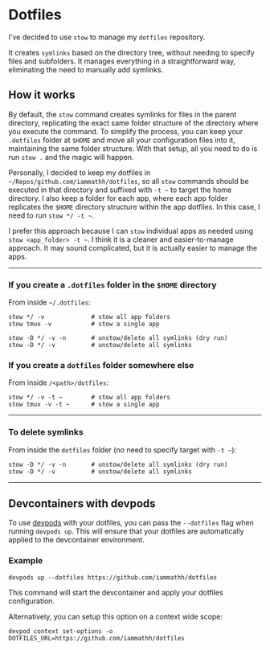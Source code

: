 # Dotfiles

I've decided to use `stow` to manage my `dotfiles` repository.

It creates `symlinks` based on the directory tree, without needing to specify files and subfolders. It manages everything in a straightforward way, eliminating the need to manually add symlinks.

## How it works
By default, the `stow` command creates symlinks for files in the parent directory, replicating the exact same folder structure of the directory where you execute the command. To simplify the process, you can keep your `.dotfiles` folder at `$HOME` and move all your configuration files into it, maintaining the same folder structure. With that setup, all you need to do is run `stow .` and the magic will happen.

Personally, I decided to keep my dotfiles in `~/Repos/github.com/iammathh/dotfiles`, so all `stow` commands should be executed in that directory and suffixed with `-t ~` to target the home directory. I also keep a folder for each app, where each app folder replicates the `$HOME` directory structure within the app dotfiles. In this case, I need to run `stow */ -t ~`.

I prefer this approach because I can `stow` individual apps as needed using `stow <app_folder> -t ~`. I think it is a cleaner and easier-to-manage approach. It may sound complicated, but it is actually easier to manage the apps.


---

### If you create a `.dotfiles` folder in the `$HOME` directory

From inside `~/.dotfiles`:
```shell
stow */ -v             # stow all app folders 
stow tmux -v           # stow a single app 

stow -D */ -v -n       # unstow/delete all symlinks (dry run)
stow -D */ -v          # unstow/delete all symlinks
```

### If you create a `dotfiles` folder somewhere else

From inside `/<path>/dotfiles`:
```shell
stow */ -v -t ~        # stow all app folders 
stow tmux -v -t ~      # stow a single app 
```

---

### To delete symlinks

From inside the `dotfiles` folder (no need to specify target with `-t ~`):
```shell
stow -D */ -v -n       # unstow/delete all symlinks (dry run)
stow -D */ -v          # unstow/delete all symlinks 
```


---

## Devcontainers with devpods

To use [devpods](https://devpod.sh/) with your dotfiles, you can pass the `--dotfiles` flag when running `devpods up`. This will ensure that your dotfiles are automatically applied to the devcontainer environment.

### Example

```shell
devpods up --dotfiles https://github.com/iammathh/dotfiles
```

This command will start the devcontainer and apply your dotfiles configuration.

Alternatively, you can setup this option on a context wide scope:
```shell
devpod context set-options -o DOTFILES_URL=https://github.com/iammathh/dotfiles
```
